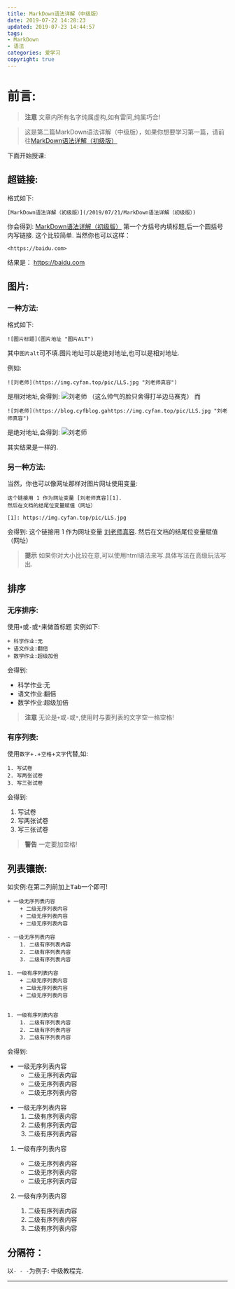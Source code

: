 ```yaml
---
title: MarkDown语法详解（中级版）
date: 2019-07-22 14:28:23
updated: 2019-07-23 14:44:57
tags:
- MarkDown
- 语法
categories: 爱学习
copyright: true
---
```

# 前言: 
> **注意**
> 文章内所有名字纯属虚构,如有雷同,纯属巧合!

> 这是第二篇MarkDown语法详解（中级版），如果你想要学习第一篇，请前往[MarkDown语法详解（初级版）](/2019/07/21/MarkDown语法详解（初级版）)

下面开始授课:
## 超链接:
格式如下:
```
[MarkDown语法详解（初级版）](/2019/07/21/MarkDown语法详解（初级版）)
```

你会得到:
[MarkDown语法详解（初级版）](/2019/07/21/MarkDown语法详解（初级版）)
第一个方括号内填标题,后一个圆括号内写链接.
这个比较简单.
当然你也可以这样：
```
<https://baidu.com>
```
结果是：
<https://baidu.com>

## 图片:
### 一种方法:
格式如下:
```
![图片标题](图片地址 "图片ALT")
```

其中`图片alt`可不填.图片地址可以是绝对地址,也可以是相对地址.

例如:
```
![刘老师](https://img.cyfan.top/pic/LLS.jpg "刘老师真容")
```
是相对地址,会得到:
![刘老师](https://img.cyfan.top/pic/LLS.jpg "刘老师真容")
（这么帅气的脸只舍得打半边马赛克）
而
```
![刘老师](https://blog.cyfblog.gahttps://img.cyfan.top/pic/LLS.jpg "刘老师真容")
```
是绝对地址,会得到:
![刘老师](https://img.cyfan.top/pic/LLS.jpg "刘老师真容")

其实结果是一样的.
### 另一种方法:
当然，你也可以像网址那样对图片网址使用变量:
```
这个链接用 1 作为网址变量 [刘老师真容][1].
然后在文档的结尾位变量赋值（网址）

[1]: https://img.cyfan.top/pic/LLS.jpg
```
会得到:
这个链接用 1 作为网址变量 [刘老师真容][1].
然后在文档的结尾位变量赋值（网址）

[1]: https://img.cyfan.top/pic/LLS.jpg

> **提示**
> 如果你对大小比较在意,可以使用html语法来写.具体写法在高级玩法写出.

## 排序
### 无序排序:
使用`+`或`-`或`*`来做首标题
实例如下:
```
+ 科学作业:无
+ 语文作业:翻倍
+ 数学作业:超级加倍
```
会得到:

+ 科学作业:无
+ 语文作业:翻倍
+ 数学作业:超级加倍

> **注意**
> 无论是`+`或`-`或`*`,使用时与要列表的文字空一格空格!

### 有序列表:
使用`数字`+`.`+`空格`+`文字`代替,如:
```
1. 写试卷
2. 写两张试卷
3. 写三张试卷
```
会得到:

1. 写试卷
2. 写两张试卷
3. 写三张试卷

> **警告**
> 一定要加空格!

## 列表镶嵌:
如实例:在第二列前加上<kbd>Tab</kbd>一个即可!
```
+ 一级无序列表内容
	+ 二级无序列表内容
	+ 二级无序列表内容
	+ 二级无序列表内容

- 一级无序列表内容
	1. 二级有序列表内容
	2. 二级有序列表内容
	3. 二级有序列表内容

1. 一级有序列表内容
	+ 二级无序列表内容
	+ 二级无序列表内容
	+ 二级无序列表内容


1. 一级有序列表内容
	1. 二级有序列表内容
	2. 二级有序列表内容
	3. 二级有序列表内容
```
会得到:
+ 一级无序列表内容
	+ 二级无序列表内容
	+ 二级无序列表内容
	+ 二级无序列表内容

- 一级无序列表内容
	1. 二级有序列表内容
	2. 二级有序列表内容
	3. 二级有序列表内容

1. 一级有序列表内容
	+ 二级无序列表内容
	+ 二级无序列表内容
	+ 二级无序列表内容


1. 一级有序列表内容
	1. 二级有序列表内容
	2. 二级有序列表内容
	3. 二级有序列表内容

## 分隔符：
以`- - -`为例子:
中级教程完.
- - -

